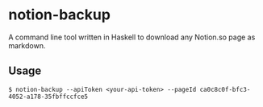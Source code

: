 # notion-backup

A command line tool written in Haskell to download any Notion.so page as markdown.

## Usage

```
$ notion-backup --apiToken <your-api-token> --pageId ca0c8c0f-bfc3-4052-a178-35fbffccfce5
```

